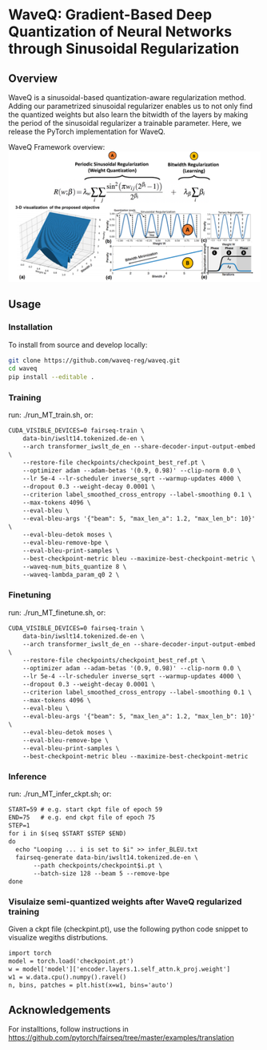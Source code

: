 # WaveQ: Gradient-Based Deep Quantization of Neural Networks through Sinusoidal Regularization

## Overview
WaveQ is a sinusoidal-based quantization-aware regularization method. Adding our parametrized sinusoidal regularizer enables us to not only find the quantized weights but also learn the bitwidth of the layers by making the period of the sinusoidal regularizer a trainable parameter. Here, we release the PyTorch implementation for WaveQ.

WaveQ Framework overview:
![overview](Regularizer.png)

## Usage
 
### Installation
To install from source and develop locally:

```bash
git clone https://github.com/waveq-reg/waveq.git
cd waveq
pip install --editable .
```

### Training 
run: ./run_MT_train.sh, or:
```
CUDA_VISIBLE_DEVICES=0 fairseq-train \
    data-bin/iwslt14.tokenized.de-en \
    --arch transformer_iwslt_de_en --share-decoder-input-output-embed \
    --restore-file checkpoints/checkpoint_best_ref.pt \
    --optimizer adam --adam-betas '(0.9, 0.98)' --clip-norm 0.0 \
    --lr 5e-4 --lr-scheduler inverse_sqrt --warmup-updates 4000 \
    --dropout 0.3 --weight-decay 0.0001 \
    --criterion label_smoothed_cross_entropy --label-smoothing 0.1 \
    --max-tokens 4096 \
    --eval-bleu \
    --eval-bleu-args '{"beam": 5, "max_len_a": 1.2, "max_len_b": 10}' \
    --eval-bleu-detok moses \
    --eval-bleu-remove-bpe \
    --eval-bleu-print-samples \
    --best-checkpoint-metric bleu --maximize-best-checkpoint-metric \
    --waveq-num_bits_quantize 8 \
    --waveq-lambda_param_q0 2 \
```


### Finetuning
run: ./run_MT_finetune.sh, or:
```
CUDA_VISIBLE_DEVICES=0 fairseq-train \
    data-bin/iwslt14.tokenized.de-en \
    --arch transformer_iwslt_de_en --share-decoder-input-output-embed \
    --restore-file checkpoints/checkpoint_best_ref.pt \
    --optimizer adam --adam-betas '(0.9, 0.98)' --clip-norm 0.0 \
    --lr 5e-4 --lr-scheduler inverse_sqrt --warmup-updates 4000 \
    --dropout 0.3 --weight-decay 0.0001 \
    --criterion label_smoothed_cross_entropy --label-smoothing 0.1 \
    --max-tokens 4096 \
    --eval-bleu \
    --eval-bleu-args '{"beam": 5, "max_len_a": 1.2, "max_len_b": 10}' \
    --eval-bleu-detok moses \
    --eval-bleu-remove-bpe \
    --eval-bleu-print-samples \
    --best-checkpoint-metric bleu --maximize-best-checkpoint-metric
```

### Inference
run: ./run_MT_infer_ckpt.sh; or:
```
START=59 # e.g. start ckpt file of epoch 59
END=75   # e.g. end ckpt file of epoch 75
STEP=1
for i in $(seq $START $STEP $END)
do
  echo "Looping ... i is set to $i" >> infer_BLEU.txt
  fairseq-generate data-bin/iwslt14.tokenized.de-en \
       --path checkpoints/checkpoint$i.pt \
       --batch-size 128 --beam 5 --remove-bpe
done
```

### Visulaize semi-quantized weights after WaveQ regularized training
Given a ckpt file (checkpint.pt), use the following python code snippet to visualize wegiths distrbutions.
```
import torch 
model = torch.load('checkpoint.pt')
w = model['model']['encoder.layers.1.self_attn.k_proj.weight']
w1 = w.data.cpu().numpy().ravel()
n, bins, patches = plt.hist(x=w1, bins='auto')
```

## Acknowledgements
For installtions, follow instructions in https://github.com/pytorch/fairseq/tree/master/examples/translation



